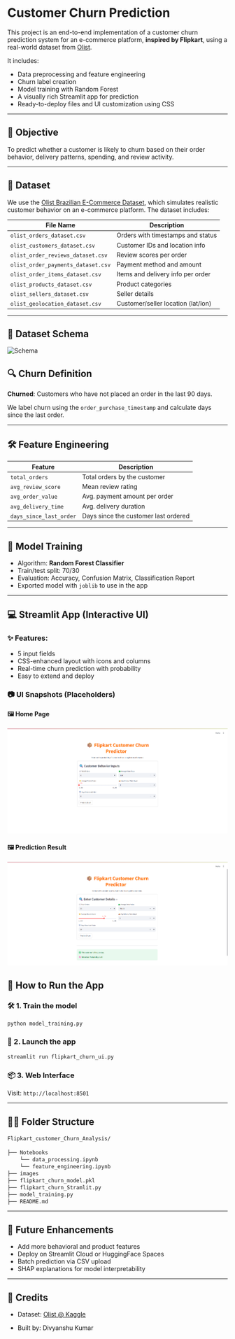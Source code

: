 
#  Customer Churn Prediction


This project is an end-to-end implementation of a customer churn prediction system for an e-commerce platform, **inspired by Flipkart**, using a real-world dataset from [Olist](https://www.kaggle.com/datasets/olistbr/brazilian-ecommerce).

It includes:
- Data preprocessing and feature engineering
- Churn label creation
- Model training with Random Forest
- A visually rich Streamlit app for prediction
- Ready-to-deploy files and UI customization using CSS

---

## 🧠 Objective

To predict whether a customer is likely to churn based on their order behavior, delivery patterns, spending, and review activity.

---

## 📁 Dataset

We use the [Olist Brazilian E-Commerce Dataset](https://www.kaggle.com/datasets/olistbr/brazilian-ecommerce), which simulates realistic customer behavior on an e-commerce platform. The dataset includes:

| File Name | Description |
|-----------|-------------|
| `olist_orders_dataset.csv` | Orders with timestamps and status |
| `olist_customers_dataset.csv` | Customer IDs and location info |
| `olist_order_reviews_dataset.csv` | Review scores per order |
| `olist_order_payments_dataset.csv` | Payment method and amount |
| `olist_order_items_dataset.csv` | Items and delivery info per order |
| `olist_products_dataset.csv` | Product categories |
| `olist_sellers_dataset.csv` | Seller details |
| `olist_geolocation_dataset.csv` | Customer/seller location (lat/lon) |

---

## 🧾 Dataset Schema

<img src="https://i.imgur.com/HRhd2Y0.png" alt="Schema"/>

## 🔍 Churn Definition

**Churned**: Customers who have not placed an order in the last 90 days.

We label churn using the `order_purchase_timestamp` and calculate days since the last order.

---

## 🛠 Feature Engineering

| Feature | Description |
|--------|-------------|
| `total_orders` | Total orders by the customer |
| `avg_review_score` | Mean review rating |
| `avg_order_value` | Avg. payment amount per order |
| `avg_delivery_time` | Avg. delivery duration |
| `days_since_last_order` | Days since the customer last ordered |

---

## 🤖 Model Training

- Algorithm: **Random Forest Classifier**
- Train/test split: 70/30
- Evaluation: Accuracy, Confusion Matrix, Classification Report
- Exported model with `joblib` to use in the app

---

## 💻 Streamlit App (Interactive UI)

### ✨ Features:
- 5 input fields
- CSS-enhanced layout with icons and columns
- Real-time churn prediction with probability
- Easy to extend and deploy

### 📷 UI Snapshots (Placeholders)

#### 🖼️ Home Page

![Alt text](images/Homepage.png)


#### 🖼️ Prediction Result

![Alt text](images/output.png)




## 🧾 How to Run the App

### 🛠 1. Train the model
```bash
python model_training.py
```

### 🚀 2. Launch the app
```bash
streamlit run flipkart_churn_ui.py
```

### 📦 3. Web Interface

Visit: `http://localhost:8501`

---

## 🧑‍💻 Folder Structure

```
Flipkart_customer_Churn_Analysis/

├── Notebooks
    └── data_processing.ipynb
    └── feature_engineering.ipynb
├── images
├── flipkart_churn_model.pkl
├── flipkart_churn_Stramlit.py
├── model_training.py
├── README.md

```

---

## 📝 Future Enhancements

- Add more behavioral and product features
- Deploy on Streamlit Cloud or HuggingFace Spaces
- Batch prediction via CSV upload
- SHAP explanations for model interpretability

---

## 🙌 Credits

- Dataset: [Olist @ Kaggle](https://www.kaggle.com/datasets/olistbr/brazilian-ecommerce)

- Built by: Divyanshu Kumar
